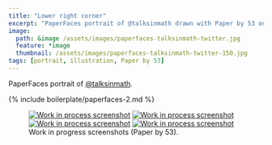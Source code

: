 ```yaml
---
title: "Lower right corner"
excerpt: "PaperFaces portrait of @talksinmath drawn with Paper by 53 on an iPad."
image: 
  path: &image /assets/images/paperfaces-talksinmath-twitter.jpg 
  feature: *image
  thumbnail: /assets/images/paperfaces-talksinmath-twitter-150.jpg
tags: [portrait, illustration, Paper by 53]
---
```


PaperFaces portrait of [@talksinmath](http://twitter.com/talksinmath).

{% include boilerplate/paperfaces-2.md %}

<figure class="half">
	<a href="/assets/images/paperfaces-talksinmath-process-1-lg.jpg"><img src="/assets/images/paperfaces-talksinmath-process-1-600.jpg" alt="Work in process screenshot"></a>
	<a href="/assets/images/paperfaces-talksinmath-process-2-lg.jpg"><img src="/assets/images/paperfaces-talksinmath-process-2-600.jpg" alt="Work in process screenshot"></a>
	<a href="/assets/images/paperfaces-talksinmath-process-3-lg.jpg"><img src="/assets/images/paperfaces-talksinmath-process-3-600.jpg" alt="Work in process screenshot"></a>
	<a href="/assets/images/paperfaces-talksinmath-process-4-lg.jpg"><img src="/assets/images/paperfaces-talksinmath-process-4-600.jpg" alt="Work in process screenshot"></a>
	<figcaption>Work in progress screenshots (Paper by 53).</figcaption>
</figure>
